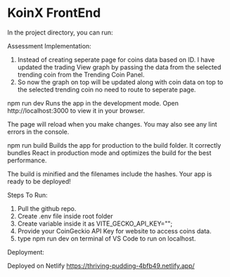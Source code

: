 # KoinX FrontEnd

In the project directory, you can run:

Assessment Implementation:
1) Instead of creating seperate page for coins data based on ID. I have updated the trading View graph by passing the data from the selected trending coin from the Trending Coin Panel.
2) So now the graph on top will be updated along with coin data on top to the selected trending coin no need to route to seperate page.

npm run dev
Runs the app in the development mode.
Open http://localhost:3000 to view it in your browser.

The page will reload when you make changes.
You may also see any lint errors in the console.

npm run build
Builds the app for production to the build folder.
It correctly bundles React in production mode and optimizes the build for the best performance.

The build is minified and the filenames include the hashes.
Your app is ready to be deployed!

Steps To Run:

1) Pull the github repo.
2) Create .env file inside root folder
3) Create variable inside it as VITE_GECKO_API_KEY="";
4) Provide your CoinGeckio API Key for website to access coins data.
5) type npm run dev on terminal of VS Code to run on localhost.

Deployment:

Deployed on Netlify
https://thriving-pudding-4bfb49.netlify.app/


